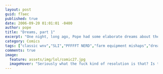 ```yaml
---
layout: post
guid: f7aec
published: true
date: 2006-09-20 01:01:01 -0400
author: pope
title: "Dreams, part 1"
excerpt: "One night, long ago, Pope had some elaborate dreams about the people he saw every day. The dreams made very little sense to anyone with any remaining spark of sanity, but he did his best to transcribe them into the art you see today."
category: Comics
tags: ["classic wnv","SLI","PFFFFT NERD","farm equipment mishaps","dreams","ow"]
comments: true 
image:
  feature: assets/img/lol/comic27.jpg
  imageHover: "Seriously what the fuck kind of resolution is that? Is this 2004?"
---
```


